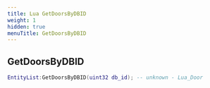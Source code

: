 ```yaml
---
title: Lua GetDoorsByDBID
weight: 1
hidden: true
menuTitle: GetDoorsByDBID
---
```

## GetDoorsByDBID
```lua
EntityList:GetDoorsByDBID(uint32 db_id); -- unknown - Lua_Door
```